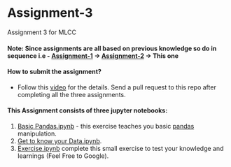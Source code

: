 # Assignment-3
Assignment 3 for MLCC


#### Note: Since assignments are all based on previous knowledge so do in sequence i.e - [Assignment-1](https://github.com/MLCCKolkata/Assignment-1) -> [Assignment-2](https://github.com/MLCCKolkata/Assignment-2) -> This one

#### How to submit the assignment?

- Follow this [video](https://www.youtube.com/watch?v=Jlhf9eY_0N0) for the details. Send a pull request to this repo after completing all the three assignments.

#### This Assignment consists of three jupyter notebooks:  
1) [Basic Pandas.ipynb](https://colab.research.google.com/drive/1cfyJzDuHqqZpNhmCC9vC4YgzypI3X_tU) - this exercise teaches you basic [pandas](http://pandas.pydata.org/pandas-docs/stable/) manipulation.
2) [Get to know your Data.ipynb](https://colab.research.google.com/drive/1ORWn44l49F2E-TIozcKNDPUopXYvmq-z).
3) [Exercise.ipynb](https://colab.research.google.com/drive/1kYKQnExjdrJg8CR0-cvzJEweqRaooADY) complete this small exercise to test your knowledge and learnings (Feel Free to Google).

